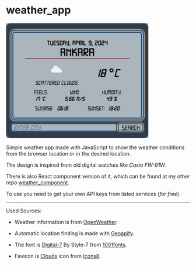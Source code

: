 # weather_app

![weather_app_Screenshot](./src/weather_app.png)

Simple weather app made with JavaScript to show the weather conditions from the browser location or in the desired location.

The design is inspired from old digital watches *like Casio FW-91W*.

There is also React component version of it, which can be found at my other repo [weather_component](https://github.com/bakankaya/weather_component).

To use you need to get your own API keys from listed services (*for free*).

---
Used Sources:

- Weather information is from [OpenWeather](https://openweathermap.org/api).

- Automatic location finding is made with [Geoapify](https://www.geoapify.com/).

- The font is [Digital-7](https://www.1001fonts.com/digital-7-font.html) By Style-7 from [1001fonts](https://www.1001fonts.com/users/style-7/).

- Favicon is [Clouds](https://icons8.com/icon/QdG76489aLZo/clouds) icon from [Icons8](https://icons8.com).


